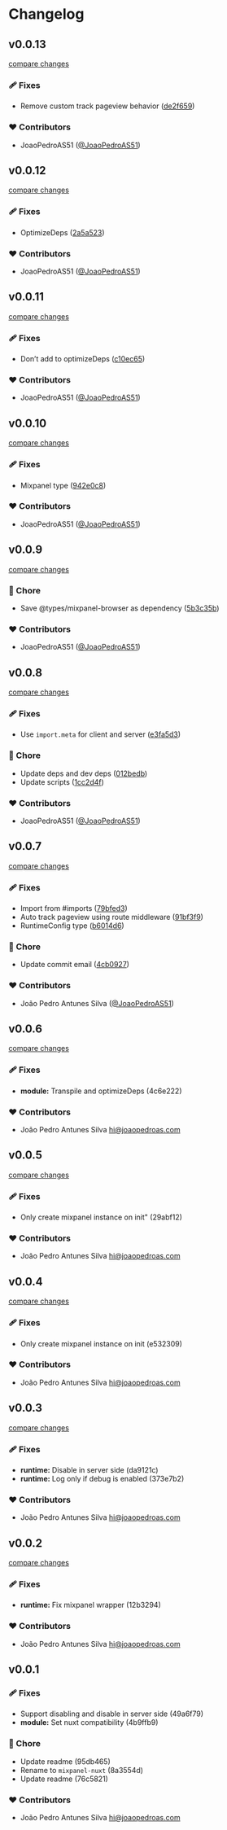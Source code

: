 # Changelog


## v0.0.13

[compare changes](https://github.com/JoaoPedroAS51/nuxt-mixpanel/compare/v0.0.12...v0.0.13)

### 🩹 Fixes

- Remove custom track pageview behavior ([de2f659](https://github.com/JoaoPedroAS51/nuxt-mixpanel/commit/de2f659))

### ❤️ Contributors

- JoaoPedroAS51 ([@JoaoPedroAS51](http://github.com/JoaoPedroAS51))

## v0.0.12

[compare changes](https://github.com/JoaoPedroAS51/nuxt-mixpanel/compare/v0.0.11...v0.0.12)

### 🩹 Fixes

- OptimizeDeps ([2a5a523](https://github.com/JoaoPedroAS51/nuxt-mixpanel/commit/2a5a523))

### ❤️ Contributors

- JoaoPedroAS51 ([@JoaoPedroAS51](http://github.com/JoaoPedroAS51))

## v0.0.11

[compare changes](https://github.com/JoaoPedroAS51/nuxt-mixpanel/compare/v0.0.10...v0.0.11)

### 🩹 Fixes

- Don’t add to optimizeDeps ([c10ec65](https://github.com/JoaoPedroAS51/nuxt-mixpanel/commit/c10ec65))

### ❤️ Contributors

- JoaoPedroAS51 ([@JoaoPedroAS51](http://github.com/JoaoPedroAS51))

## v0.0.10

[compare changes](https://github.com/JoaoPedroAS51/nuxt-mixpanel/compare/v0.0.9...v0.0.10)

### 🩹 Fixes

- Mixpanel type ([942e0c8](https://github.com/JoaoPedroAS51/nuxt-mixpanel/commit/942e0c8))

### ❤️ Contributors

- JoaoPedroAS51 ([@JoaoPedroAS51](http://github.com/JoaoPedroAS51))

## v0.0.9

[compare changes](https://github.com/JoaoPedroAS51/nuxt-mixpanel/compare/v0.0.8...v0.0.9)

### 🏡 Chore

- Save @types/mixpanel-browser as dependency ([5b3c35b](https://github.com/JoaoPedroAS51/nuxt-mixpanel/commit/5b3c35b))

### ❤️ Contributors

- JoaoPedroAS51 ([@JoaoPedroAS51](http://github.com/JoaoPedroAS51))

## v0.0.8

[compare changes](https://github.com/JoaoPedroAS51/nuxt-mixpanel/compare/v0.0.7...v0.0.8)

### 🩹 Fixes

- Use `import.meta` for client and server ([e3fa5d3](https://github.com/JoaoPedroAS51/nuxt-mixpanel/commit/e3fa5d3))

### 🏡 Chore

- Update deps and dev deps ([012bedb](https://github.com/JoaoPedroAS51/nuxt-mixpanel/commit/012bedb))
- Update scripts ([1cc2d4f](https://github.com/JoaoPedroAS51/nuxt-mixpanel/commit/1cc2d4f))

### ❤️ Contributors

- JoaoPedroAS51 ([@JoaoPedroAS51](http://github.com/JoaoPedroAS51))

## v0.0.7

[compare changes](https://github.com/JoaoPedroAS51/nuxt-mixpanel/compare/v0.0.6...v0.0.7)

### 🩹 Fixes

- Import from #imports ([79bfed3](https://github.com/JoaoPedroAS51/nuxt-mixpanel/commit/79bfed3))
- Auto track pageview using route middleware ([91bf3f9](https://github.com/JoaoPedroAS51/nuxt-mixpanel/commit/91bf3f9))
- RuntimeConfig type ([b6014d6](https://github.com/JoaoPedroAS51/nuxt-mixpanel/commit/b6014d6))

### 🏡 Chore

- Update commit email ([4cb0927](https://github.com/JoaoPedroAS51/nuxt-mixpanel/commit/4cb0927))

### ❤️ Contributors

- João Pedro Antunes Silva ([@JoaoPedroAS51](http://github.com/JoaoPedroAS51))

## v0.0.6

[compare changes](https://undefined/undefined/compare/v0.0.5...v0.0.6)

### 🩹 Fixes

- **module:** Transpile and optimizeDeps (4c6e222)

### ❤️  Contributors

- João Pedro Antunes Silva <hi@joaopedroas.com>

## v0.0.5

[compare changes](https://undefined/undefined/compare/v0.0.4...v0.0.5)

### 🩹 Fixes

- Only create mixpanel instance on init" (29abf12)

### ❤️  Contributors

- João Pedro Antunes Silva <hi@joaopedroas.com>

## v0.0.4

[compare changes](https://undefined/undefined/compare/v0.0.3...v0.0.4)

### 🩹 Fixes

- Only create mixpanel instance on init (e532309)

### ❤️  Contributors

- João Pedro Antunes Silva <hi@joaopedroas.com>

## v0.0.3

[compare changes](https://undefined/undefined/compare/v0.0.2...v0.0.3)

### 🩹 Fixes

- **runtime:** Disable in server side (da9121c)
- **runtime:** Log only if debug is enabled (373e7b2)

### ❤️  Contributors

- João Pedro Antunes Silva <hi@joaopedroas.com>

## v0.0.2

[compare changes](https://undefined/undefined/compare/v0.0.1...v0.0.2)


### 🩹 Fixes

  - **runtime:** Fix mixpanel wrapper (12b3294)

### ❤️  Contributors

- João Pedro Antunes Silva <hi@joaopedroas.com>

## v0.0.1


### 🩹 Fixes

  - Support disabling and disable in server side (49a6f79)
  - **module:** Set nuxt compatibility (4b9ffb9)

### 🏡 Chore

  - Update readme (95db465)
  - Rename to `mixpanel-nuxt` (8a3554d)
  - Update readme (76c5821)

### ❤️  Contributors

- João Pedro Antunes Silva <hi@joaopedroas.com>

